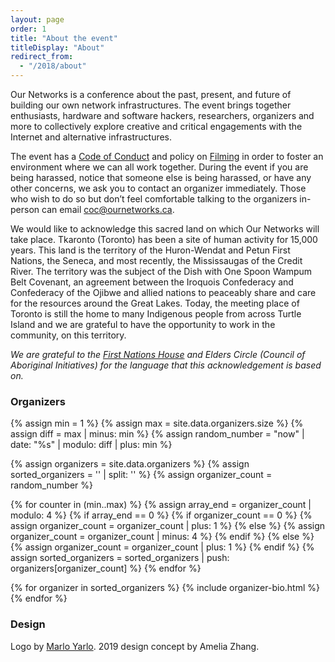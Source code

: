 ```yaml
---
layout: page
order: 1
title: "About the event"
titleDisplay: "About"
redirect_from:
  - "/2018/about"
---
```


Our Networks is a conference about the past, present, and future of building our own network infrastructures. The event brings together enthusiasts, hardware and software hackers, researchers, organizers and more to collectively explore creative and critical engagements with the Internet and alternative infrastructures.

The event has a [Code of Conduct](/code-of-conduct/) and policy on [Filming](/filming/) in order to foster an environment where we can all work together. During the event if you are being harassed, notice that someone else is being harassed, or have any other concerns, we ask you to contact an organizer immediately. Those who wish to do so but don’t feel comfortable talking to the organizers in-person can email [coc@ournetworks.ca](mailto:coc@ournetworks.ca).

We would like to acknowledge this sacred land on which Our Networks will take place. Tkaronto (Toronto) has been a site of human activity for 15,000 years. This land is the territory of the Huron-Wendat and Petun First Nations, the Seneca, and most recently, the Mississaugas of the Credit River. The territory was the subject of the Dish with One Spoon Wampum Belt Covenant, an agreement between the Iroquois Confederacy and Confederacy of the Ojibwe and allied nations to peaceably share and care for the resources around the Great Lakes. Today, the meeting place of Toronto is still the home to many Indigenous people from across Turtle Island and we are grateful to have the opportunity to work in the community, on this territory.

_We are grateful to the [First Nations House](https://www.studentlife.utoronto.ca/fnh) and Elders Circle (Council of Aboriginal Initiatives) for the language that this acknowledgement is based on._

###  Organizers

<!-- choose random first organizer and have that set the order -->
{% assign min = 1 %}
{% assign max = site.data.organizers.size %}
{% assign diff = max | minus: min %}
{% assign random_number = "now" | date: "%s" | modulo: diff | plus: min %}

{% assign organizers = site.data.organizers %}
{% assign sorted_organizers = '' | split: '' %}
{% assign organizer_count = random_number %}

{% for counter in (min..max) %}
  {% assign array_end = organizer_count | modulo: 4 %}
  {% if array_end == 0 %}
    {% if organizer_count == 0 %}
      {% assign organizer_count = organizer_count | plus: 1 %}
    {% else %}
      {% assign organizer_count = organizer_count | minus: 4 %}
    {% endif %}
  {% else %}
    {% assign organizer_count = organizer_count | plus: 1 %}
  {% endif %}
  {% assign sorted_organizers = sorted_organizers | push: organizers[organizer_count] %}
{% endfor %}

{% for organizer in sorted_organizers %}
  {% include organizer-bio.html %}  
{% endfor %}

###  Design

Logo by [Marlo Yarlo](https://www.instagram.com/marloyarlo/). 2019 design concept by Amelia Zhang.

